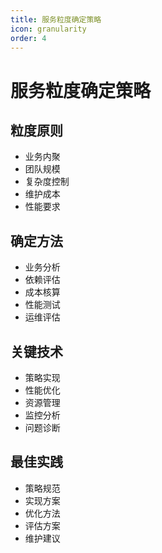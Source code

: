 ```yaml
---
title: 服务粒度确定策略
icon: granularity
order: 4
---
```


# 服务粒度确定策略

## 粒度原则
- 业务内聚
- 团队规模
- 复杂度控制
- 维护成本
- 性能要求

## 确定方法
- 业务分析
- 依赖评估
- 成本核算
- 性能测试
- 运维评估

## 关键技术
- 策略实现
- 性能优化
- 资源管理
- 监控分析
- 问题诊断

## 最佳实践
- 策略规范
- 实现方案
- 优化方法
- 评估方案
- 维护建议
